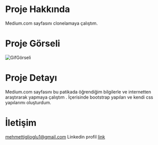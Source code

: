# Proje Hakkında
Medium.com sayfasını clonelamaya çalıştım. 
# Proje Görseli 
![GifGörseli](images/g%C4%B1ff.gif)

# Proje Detayı 
Medium.com sayfasını bu patikada öğrendiğim bilgilerle ve internetten araştırarak yapmaya çalıştım .
İçerisinde bootstrap yapıları ve kendi css yapılarımı oluşturdum. 

# İletişim 

<mehmettiglioglu1@gmail.com>
Linkedin profil [link](https://www.linkedin.com/in/mehmet-tığlıoğlu-32751620a/)
